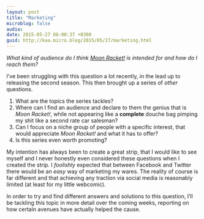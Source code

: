 ```yaml
---
layout: post
title: "Marketing"
microblog: false
audio: 
date: 2015-05-27 06:00:37 +0300
guid: http://kaa.micro.blog/2015/05/27/marketing.html
---
```

<p><em>What kind of audience do I think <a href="http://www.moonracket.com">Moon Racket!</a> is intended for and how do I reach them?</em></p>

<p>I&rsquo;ve been struggling with this question a lot recently, in the lead up to releasing the second season. This then brought up a series of <em>other</em> questions.</p>

<ol><li>What are the topics the series tackles?</li>
<li>Where can I find an audience and declare to them the genius that is <em>Moon Racket!</em>, while not appearing like a <strong>complete</strong> douche bag pimping my shit like a second rate car salesman?</li>
<li>Can I focus on a niche group of people with a specific interest, that would appreciate <em>Moon Racket!</em> and what it has to offer?</li>
<li>Is this series even worth promoting?</li>
</ol><p>My intention has always been to create a great strip, that I would like to see myself and I never honestly even considered these questions  when I created the strip. I <em>foolishly</em> expected that between Facebook and Twitter there would be an <em>easy</em> way of marketing my wares. The reality of course is far different and that achieving any traction via social media is reasonably limited (at least for my little webcomic).</p>

<p>In order to try and find different answers and solutions to this question, I&rsquo;ll be tackling this topic in more detail over the coming weeks, reporting on how certain avenues have actually helped the cause.</p>
